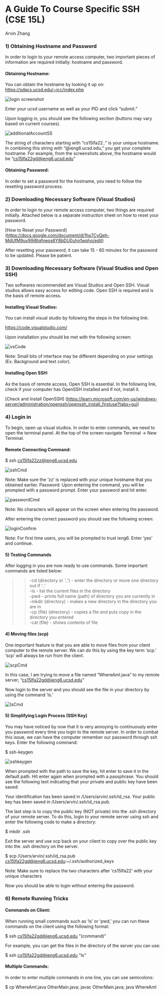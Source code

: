 # A Guide To Course Specific SSH (CSE 15L)

Arvin Zhang

### 1) Obtaining Hostname and Password

In order to login to your remote access computer, two important pieces of information are required initially: hostname and password.

#### Obtaining Hostname:

You can obtain the hostname by looking it up on:<br/>
https://sdacs.ucsd.edu/~icc/index.php

![login screenshot](/imgs/login.png)

Enter your ucsd username as well as your PID and click “submit.”

Upon logging in, you should see the following section (buttons may vary based on current courses).

![additionalAccountSS](/imgs/additionalAccount.png)

The string of characters starting with “cs15lfa22..” is your unique hostname. In combining this string with “@ieng6.ucsd.edu,” you get your complete hostname. For example, from the screenshots above, the hostname would be “cs15lfa22gd@ieng6.ucsd.edu”

#### Obtaining Password:

In order to set a password for the hostname, you need to follow the resetting password process.

### 2) Downloading Necessary Software (Visual Studios)

In order to login to your remote access computer, two things are required initially. Attached below is a separate instruction sheet on how to reset your password.

[How to Reset your Password] (https://docs.google.com/document/d/1hs7CyQeh-MdUfM9uv99i8tqfneos6Y8bDU0uhn1wqho/edit)

After resetting your password, it can take 15 - 60 minutes for the password to be updated. Please be patient.

### 3) Downloading Necessary Software (Visual Studios and Open SSH)

Two softwares recommended are Visual Studios and Open SSH. Visual studios allows easy access for editing code. Open SSH is required and is the basis of remote access.

#### Installing Visual Studios:

You can install visual studio by following the steps in the following link:

https://code.visualstudio.com/

Upon installation you should be met with the following screen:

![vsCode](/imgs/vscode.png)

Note: Small bits of interface may be different depending on your settings (Ex. Background and text color).

#### Installing Open SSH:

As the basis of remote access, Open SSH is essential. In the following link, check if your computer has OpenSSH installed and if not, install it.

[Check and Install OpenSSH] (https://learn.microsoft.com/en-us/windows-server/administration/openssh/openssh_install_firstuse?tabs=gui)

### 4) Login in

To begin, open up visual studios. In order to enter commands, we need to open the terminal panel. At the top of the screen navigate Terminal -> New Terminal.

#### Remote Connecting Command:

$ ssh cs15lfa22zz@ieng6.ucsd.edu

![sshCmd](/imgs/sshCmd.png)

Note: Make sure the ‘zz’ is replaced with your unique hostname that you obtained earlier.
Password:
Upon entering the command, you will be prompted with a password prompt. Enter your password and hit enter.

![passwordCmd](/imgs/passwordcmd.png)

Note: No characters will appear on the screen when entering the password.

After entering the correct password you should see the following screen:

![loginConfirm](/imgs/loginConfirmation.png)

Note: For first time users, you will be prompted to trust ieng6. Enter ‘yes’ and continue.

#### <p>5) Testing Commands

After logging in you are now ready to use commands. Some important commands are listed below:

> > -cd (directory or ‘..’) - enter the directory or move one directory out if ‘..’ <br/>
> > -ls - list the current files in the directory <br/>
> > -pwd - prints full name (path) of directory you are currently in <br/>
> > -mkdir (directory) - makes a new directory in the directory you are in <br/>
> > -cp (file) (directory) - copies a file and puts copy in the directory you entered <br/>
> > -cat (file) - shows contents of file <br/>

#### 4) Moving files (scp)</p>

One important feature is that you are able to move files from your client computer to the remote server. We can do this by using the key term ‘scp.’ ‘scp’ will always be run from the client.

![scpCmd](/imgs/scpCmd.png)

In this case, I am trying to move a file named “WhereAmI.java” to my remote server, “cs15lfa22gd@ieng6.ucsd.edu”

Now login to the server and you should see the file in your directory by using the command ‘ls.’

![lsCmd](/imgs/lscmd.png)

#### 5) Simplifying Login Process (SSH Key)

You may have noticed by now that it is very annoying to continuously enter you password every time you login to the remote server. In order to combat this issue, we can have the computer remember our password through ssh keys. Enter the following command:

$ ssh-keygen

![sshkeygen](/imgs/sshkeygen.png)

When prompted with the path to save the key, hit enter to save it in the default path. Hit enter again when prompted with a passphrase. You should see the following text indicating that your private and public key have been saved:

Your identification has been saved in /Users/arvin/.ssh/id_rsa.
Your public key has been saved in /Users/arvin/.ssh/id_rsa.pub.

The last step is to copy the public key (NOT private) into the .ssh directory of your remote server. To do this, login to your remote server using ssh and enter the following code to make a directory:

$ mkdir .ssh

Exit the server and use scp back on your client to copy over the public key into the .ssh directory on the server.

$ scp /Users/arvin/.ssh/id_rsa.pub cs15lfa22gd@ieng6.ucsd.edu:~/.ssh/authorized_keys

Note: Make sure to replace the two characters after ‘cs15lfa22’ with your unique characters

Now you should be able to login without entering the password.

### 6) Remote Running Tricks

#### Commands on Client:

When running small commands such as ‘ls’ or ‘pwd,’ you can run these commands on the client using the following format:

$ ssh cs15lfa22gd@ieng6.ucsd.edu "(command)"

For example, you can get the files in the directory of the server you can use:

$ ssh cs15lfa22gd@ieng6.ucsd.edu "ls"

#### Multiple Commands:

In order to enter multiple commands in one line, you can use semicolons:

$ cp WhereAmI.java OtherMain.java; javac OtherMain.java; java WhereAmI
